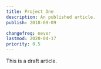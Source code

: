 ```yaml
---
title: Project One
description: An published article.
publish: 2018-09-09

changefreq: never
lastmod: 2020-04-17
priority: 0.5
---
```


This is a draft article.